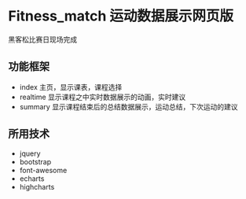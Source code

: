 # Fitness_match 运动数据展示网页版
黑客松比赛日现场完成

## 功能框架
 - index 主页，显示课表，课程选择
 - realtime 显示课程之中实时数据展示的动画，实时建议
 - summary 显示课程结束后的总结数据展示，运动总结，下次运动的建议

## 所用技术
 - jquery
 - bootstrap
 - font-awesome
 - echarts
 - highcharts

